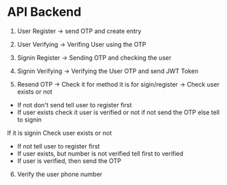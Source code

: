# API Backend

1. User Register -> send OTP and create entry

2. User Verifying -> Verifing User using the OTP

3. Signin Register -> Sending OTP and checking the user

4. Signin Verifying -> Verifying the User OTP and send JWT Token

5. Resend OTP -> Check it for method it is for sigin/register ->
   Check user exists or not

- If not don't send tell user to register first
- If user exists check it user is verified or not if not
  send the OTP else tell to signin

If it is signin
Check user exists or not

- If not tell user to register first
- If user exists, but number is not verified tell first to verified
- If user is verified, then send the OTP

6. Verify the user phone number
